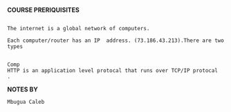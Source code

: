 **COURSE PRERIQUISITES**

```

The internet is a global network of computers.

Each computer/router has an IP  address. (73.186.43.213).There are two types


Comp
HTTP is an application level protocal that runs over TCP/IP protocal
.
```

**NOTES BY**

```
Mbugua Caleb

```

